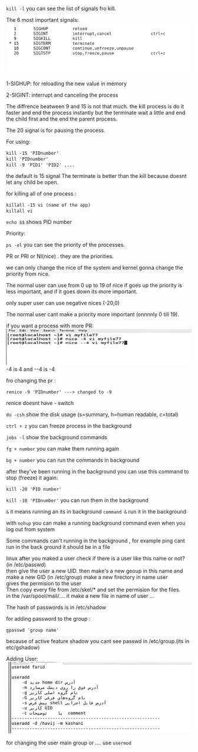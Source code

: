 `kill -l` you can see the list of signals fro kill.

The 6 most important signals:
![alt text](assets/image21.png)

1-SIGHUP: for reloading the new value in memory

2-SIGINT: interrupt and canceling the process

The diffrence beatween 9 and 15 is not that much. the kill process is do it faster and end the process instantly but the terminate wait a little and end the child first and the end the parent process.

The 20 signal is for pausing the process.

For using:

```
kill -15 'PIDnumber'
kill 'PIDnumber'
kill -9 'PID1' 'PID2' ,...
```

the default is 15 signal
The terminate is better than the kill because doesnt let any child be open.

for killing all of one process :

```
killall -15 vi (name of the app)
killall vi
```

`echo $$` shows PID number

Priority:

`ps -el` you can see the priority of the processes.

PR or PRI or NI(nice) . they are the priorities.

we can only change the nice of the system and kernel gonna change the priority from nice.

The normal user can use from 0 up to 19
of nice
if goes up the priority is less important, and if it goes down its more important.

only super user can use negative nices (-20,0)

The normal user cant make a priority more important (onnnnly 0 till 19).

if you want a process with more PR:
![alt text](assets/image22.png)
-4 is 4 and --4 is -4

fro changing the pr :

```
renice -9 'PIDnumber' ---> changed to -9
```

renice doesnt have - switch

`du -csh` show the disk usage (s=summary, h=human readable, c=total)

`ctrl + z` you can freeze process in the background

`jobs -l` show the background commands

`fg + number` you can make them running again

`bg + number` you can run the commands in background

after they've been running in the background you can use this command to stop (freeze) it again:

```
kill -20 'PID number'
```

`kill -18 'PIDnumber'` you can run them in the background

`&` it means running an its in background
`command &` run it in the background

with `nohup` you can make a running background command even when you log out from system

Some commands can't running in the background , for example ping cant run in the back ground it should be in a file

linux after you maked a user check if there is a user like this name or not? (in /etc/passwd)  
then give the user a new UID.
then make's a new geoup in this name and make a new GID (in /etc/group)
make a new firectory in name user  
gives the permision to the user  
Then copy every file from /etc/skel/\* and set the permision for the files.  
in the /var/spool/mail/.... it make a new file in name of user
...

The hash of passwords is in /etc/shadow

for adding password to the group :

```
gpasswd 'group name'
```

because of active feature shadow you cant see passwd in /etc/group.(its in etc/gshadow)

Adding User:
![alt text](assets/image23.png)

for changing the user main group or .... use `usermod`
